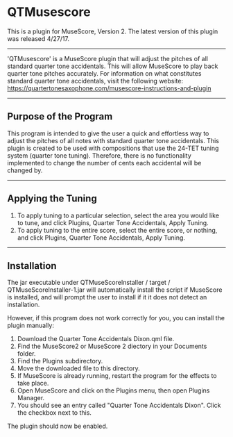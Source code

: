 QTMusescore
=================
This is a plugin for MuseScore, Version 2.
The latest version of this plugin was released 4/27/17.

---

'QTMusescore' is a MuseScore plugin that will adjust the pitches of all standard quarter tone accidentals.  This will allow MuseScore to play back quarter tone pitches accurately.  For information on what constitutes standard quarter tone accidentals, visit the following website: https://quartertonesaxophone.com/musescore-instructions-and-plugin

---

## Purpose of the Program
This program is intended to give the user a quick and effortless way to adjust the pitches of all notes with standard quarter tone accidentals.  This plugin is created to be used with compositions that use the 24-TET tuning system (quarter tone tuning).  Therefore, there is no functionality implemented to change the number of cents each accidental will be changed by.

---

## Applying the Tuning
1. To apply tuning to a particular selection, select the area you would like to tune, and click Plugins, Quarter Tone Accidentals, Apply Tuning.
2. To apply tuning to the entire score, select the entire score, or nothing, and click Plugins, Quarter Tone Accidentals, Apply Tuning.

---

## Installation
The jar executable under QTMuseScoreInstaller / target / QTMuseScoreInstaller-1.jar will automatically install the script if MuseScore is installed, and will prompt the user to install if it it does not detect an installation.

However, if this program does not work correctly for you, you can install the plugin manually:
1. Download the Quarter Tone Accidentals Dixon.qml file.
2. Find the MuseScore2 or MuseScore 2 diectory in your Documents folder.
3. Find the Plugins subdirectory.
4. Move the downloaded file to this directory.
5. If MuseScore is already running, restart the program for the effects to take place.
6. Open MuseScore and click on the Plugins menu, then open Plugins Manager.
7. You should see an entry called "Quarter Tone Accidentals Dixon".  Click the checkbox next to this.

The plugin should now be enabled.
